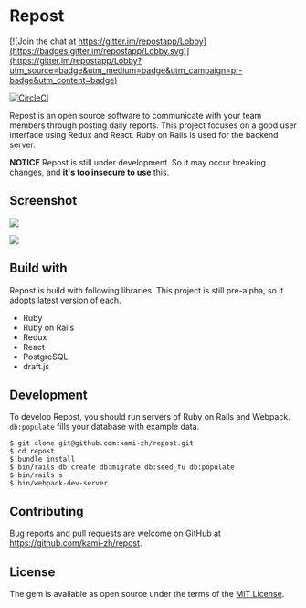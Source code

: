# Repost

[![Join the chat at https://gitter.im/repostapp/Lobby](https://badges.gitter.im/repostapp/Lobby.svg)](https://gitter.im/repostapp/Lobby?utm_source=badge&utm_medium=badge&utm_campaign=pr-badge&utm_content=badge)

[![CircleCI](https://circleci.com/gh/kami-zh/repost.svg?style=svg)](https://circleci.com/gh/kami-zh/repost)

Repost is an open source software to communicate with your team members through posting daily reports.
This project focuses on a good user interface using Redux and React.
Ruby on Rails is used for the backend server.

**NOTICE**
Repost is still under development.
So it may occur breaking changes, and **it's too insecure to use** this.

## Screenshot

![](docs/screenshot_01.png)

![](docs/screenshot_02.png)

## Build with

Repost is build with following libraries.
This project is still pre-alpha, so it adopts latest version of each.

- Ruby
- Ruby on Rails
- Redux
- React
- PostgreSQL
- draft.js

## Development

To develop Repost, you should run servers of Ruby on Rails and Webpack.
`db:populate` fills your database with example data.

```
$ git clone git@github.com:kami-zh/repost.git
$ cd repost
$ bundle install
$ bin/rails db:create db:migrate db:seed_fu db:populate
$ bin/rails s
$ bin/webpack-dev-server
```

## Contributing

Bug reports and pull requests are welcome on GitHub at https://github.com/kami-zh/repost.

## License

The gem is available as open source under the terms of the [MIT License](http://opensource.org/licenses/MIT).
